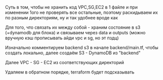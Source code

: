 Суть в том, чтобы не хранить код VPC,SG,EC2 в 1 файле и при изменении 1ого не проверять все остальные, поэтому раскидываем их по разным директориям, ну и так удобнее вроде как

Для того, что связать их между собой - храним состояние в s3 (+dynamodb для блока) и связываем через data и outputs (можно вручную кэш прописывать айди vpc и sg, но эт пздц)

Изначально комментируем backend s3 в начале backend/main.tf, чтобы создать локально, далее создаём S3 - DynamoDB из "backend"

Далее VPC - SG - EC2 из соответствующих директорий

Удаляем в обратном порядке, terraform будет подсказывать
